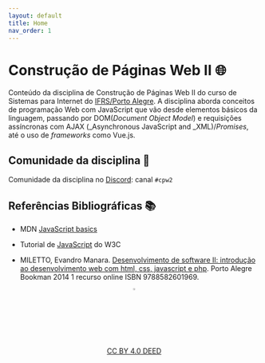 ```yaml
---
layout: default
title: Home
nav_order: 1
---
```


# Construção de Páginas Web II 🌐

Conteúdo da disciplina de Construção de Páginas Web II do curso de Sistemas
para Internet do [IFRS/Porto Alegre](https://poa.ifrs.edu.br/). A disciplina
aborda conceitos de programação Web com JavaScript que vão desde elementos
básicos da linguagem, passando por DOM(_Document Object Model_) e requisições
assíncronas com AJAX (_Asynchronous JavaScript and _XML)/_Promises_, até o uso de
_frameworks_ como Vue.js.

## Comunidade da disciplina 🤝

Comunidade da disciplina no [Discord](https://discord.com/invite/C29cqvm):
canal `#cpw2`

## Referências Bibliográficas 📚

* MDN [JavaScript basics](https://developer.mozilla.org/en-US/docs/Learn/Getting_started_with_the_web/JavaScript_basics)

* Tutorial de [JavaScript](http://www.w3schools.com/js) do W3C

* MILETTO, Evandro Manara. [Desenvolvimento de software II: introdução ao desenvolvimento web com html, css, javascript e php](https://biblioteca.ifrs.edu.br/pergamum_ifrs/biblioteca_s/acesso_login.php?cod_acervo_acessibilidade=5020682&acesso=aHR0cHM6Ly9pbnRlZ3JhZGEubWluaGFiaWJsaW90ZWNhLmNvbS5ici9ib29rcy85Nzg4NTgyNjAxOTY5&label=acesso%20restrito). Porto Alegre Bookman 2014 1 recurso online ISBN 9788582601969.

<center>
    <a href="https://github.com/rodrigoprestesmachado" target="blanck">
        <img src="imgs/logo.png" alt="Rodrigo Prestes Machado" width="3%"
        height="3%" border=0 style="border:0; text-decoration:none;
        outline:none">
    </a>
    <br/>
    <a rel="license" href="http://creativecommons.org/licenses/by/4.0/">
        CC BY 4.0 DEED
    </a>
</center>
